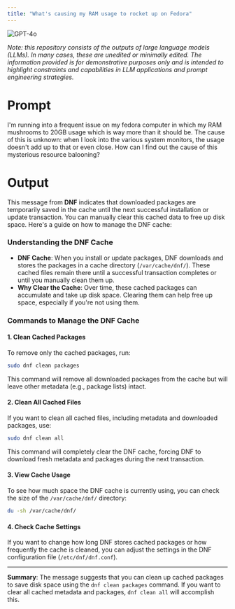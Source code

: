 ```yaml
---
title: "What's causing my RAM usage to rocket up on Fedora"
---
```

![GPT-4o](https://img.shields.io/badge/GPT--4o-3333FF?style=for-the-badge&logo=openai&logoColor=white)



*Note: this repository consists of the outputs of large language models (LLMs). In many cases, these are unedited or minimally edited. The information provided is for demonstrative purposes only and is intended to highlight constraints and capabilities in LLM applications and prompt engineering strategies.*


# Prompt

I'm running into a frequent issue on my fedora computer in which my RAM mushrooms to 20GB usage which is way more than it should be. The cause of this is unknown: when I look into the various system monitors, the usage doesn't add up to that or even close. How can I find out the cause of this mysterious resource balooning?

# Output

This message from **DNF** indicates that downloaded packages are temporarily saved in the cache until the next successful installation or update transaction. You can manually clear this cached data to free up disk space. Here's a guide on how to manage the DNF cache:

### **Understanding the DNF Cache**
- **DNF Cache**: When you install or update packages, DNF downloads and stores the packages in a cache directory (`/var/cache/dnf/`). These cached files remain there until a successful transaction completes or until you manually clean them up.
- **Why Clear the Cache**: Over time, these cached packages can accumulate and take up disk space. Clearing them can help free up space, especially if you're not using them.

### **Commands to Manage the DNF Cache**

#### 1. **Clean Cached Packages**
To remove only the cached packages, run:
```bash
sudo dnf clean packages
```
This command will remove all downloaded packages from the cache but will leave other metadata (e.g., package lists) intact.

#### 2. **Clean All Cached Files**
If you want to clean all cached files, including metadata and downloaded packages, use:
```bash
sudo dnf clean all
```
This command will completely clear the DNF cache, forcing DNF to download fresh metadata and packages during the next transaction.

#### 3. **View Cache Usage**
To see how much space the DNF cache is currently using, you can check the size of the `/var/cache/dnf/` directory:
```bash
du -sh /var/cache/dnf/
```

#### 4. **Check Cache Settings**
If you want to change how long DNF stores cached packages or how frequently the cache is cleaned, you can adjust the settings in the DNF configuration file (`/etc/dnf/dnf.conf`).

---

**Summary**: The message suggests that you can clean up cached packages to save disk space using the `dnf clean packages` command. If you want to clear all cached metadata and packages, `dnf clean all` will accomplish this.